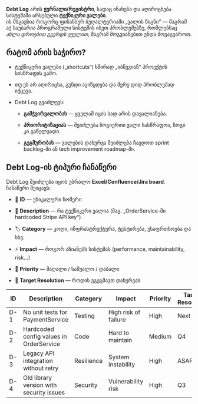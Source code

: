**Debt Log** არის **ჟურნალი/რეგისტრი**, სადაც ინახება და აღირიცხება სისტემაში არსებული **ტექნიკური ვალები**.  
ის მსგავსია როგორც ფინანსურ ბუღალტერიაში „ვალის წიგნი“ — მაგრამ აქ საუბარია პროგრამული სისტემის ისეთ პრობლემებზე, რომლებსაც _ახლა დროებით გვერდს ვუვლით_, მაგრამ მოგვიანებით უნდა მოვაგვაროთ.


## რატომ არის საჭირო?

- ტექნიკური ვალები („shortcuts“) ხშირად „იბნევიან“ პროექტის სისწრაფის გამო.
    
- თუ ეს არ აღირიცხა, გუნდი ავიწყდება და მერე დიდ პრობლემად იქცევა.
    
- Debt Log გვაძლევს:
    
    - **გამჭვირვალობას** — ყველამ იცის სად არის დავალიანება.
        
    - **პრიორიტიზაციას** — შეიძლება ზოგიერთი ვალი სასწრაფოა, ზოგი კი გაწელვადი.
        
    - **გეგმურობას** — ვალების დახურვა შეიძლება ჩავდოთ sprint backlog-ში ან tech improvement roadmap-ში.

## Debt Log-ის ტიპური ჩანაწერი

Debt Log შეიძლება იყოს უბრალო **Excel/Confluence/Jira board**.  
ჩანაწერი შეიცავს:

- 📍 **ID** — უნიკალური ნომერი
    
- 📖 **Description** — რა ტექნიკური ვალია (მაგ. „OrderService-ში hardcoded Stripe API key“)
    
- 🏷 **Category** — კოდი, ინფრასტრუქტურა, ტესტირება, უსაფრთხოება და სხვ.
    
- ⚡ **Impact** — როგორ აზიანებს სისტემას (performance, maintainability, risk…)
    
- 🎯 **Priority** — მაღალი / საშუალო / დაბალი
    
- 📅 **Target Resolution** — როდის ვგეგმავთ დახურვას

|ID|Description|Category|Impact|Priority|Target Resolution|
|---|---|---|---|---|---|
|D-1|No unit tests for PaymentService|Testing|High risk of failure|High|Next sprint|
|D-2|Hardcoded config values in OrderService|Code|Hard to maintain|Medium|Q4|
|D-3|Legacy API integration without retry|Resilience|System instability|High|ASAP|
|D-4|Old library version with security issues|Security|Vulnerability risk|High|Q3|